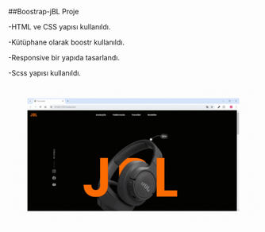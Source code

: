 ##Boostrap-jBL Proje

-HTML ve CSS yapısı kullanıldı.


-Kütüphane olarak boostr kullanıldı.

-Responsive bir yapıda tasarlandı.

-Scss yapısı kullanıldı.


<img src="screen.gif"/>
